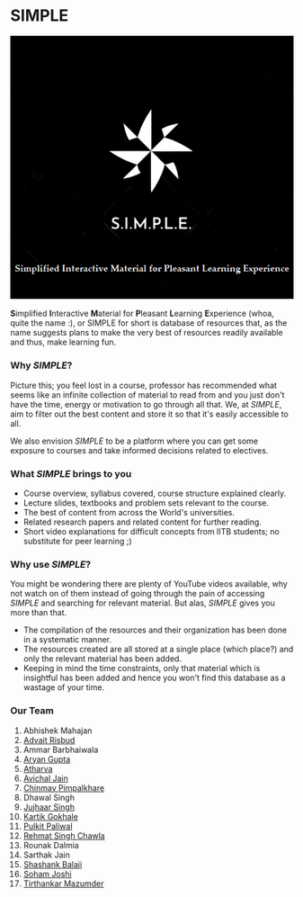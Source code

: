 # SIMPLE

<div align="center"><img src="./SIMPLE-logo.png"/></div>

**S**implified **I**nteractive **M**aterial for **P**leasant **L**earning **E**xperience (whoa, quite the name :), or SIMPLE for short is database of resources that, as the name suggests plans to make the very best of resources readily available and thus, make learning fun.

### Why *SIMPLE*?
Picture this; you feel lost in a course, professor has recommended what seems like an infinite collection of material to read from and you just don't have the time, energy or motivation to go through all that. We, at *SIMPLE*, aim to filter out the best content and store it so that it's easily accessible to all.

We also envision *SIMPLE* to be a platform where you can get some exposure to courses and take informed decisions related to electives.

### What *SIMPLE* brings to you
- Course overview, syllabus covered, course structure explained clearly.
- Lecture slides, textbooks and problem sets relevant to the course.
- The best of content from across the World's universities.
- Related research papers and related content for further reading.
- Short video explanations for difficult concepts from IITB students; no substitute for peer learning ;)

### Why use *SIMPLE*?
You might be wondering there are plenty of YouTube videos available, why not watch on of them instead of going through the pain of accessing *SIMPLE* and searching for relevant material. But alas, *SIMPLE* gives you more than that.

- The compilation of the resources and their organization has been done in a systematic manner.
- The resources created are all stored at a single place (which place?) and only the relevant material has been added.
- Keeping in mind the time constraints, only that material which is insightful has been added and hence you won't find this database as a wastage of your time.

### Our Team
1. Abhishek Mahajan
2. [Advait Risbud](https://github.com/bolozubaankesari)
3. Ammar Barbhaiwala
4. [Aryan Gupta](https://github.com/chemistryanimation)
5. [Atharva](https://github.com/Atharva0709)
6. [Avichal Jain](https://github.com/AvichalJain)
7. [Chinmay Pimpalkhare](https://github.com/ChinmayPimpalkhare)
8. Dhawal Singh
9. [Jujhaar Singh](https://github.com/jujhaar2409)
10. [Kartik Gokhale](https://github.com/AWorldOfChaos)
11. [Pulkit Paliwal](https://github.com/PulkitPaliwal)
12. [Rehmat Singh Chawla](https://github.com/R-Bread)
13. Rounak Dalmia
14. Sarthak Jain
15. [Shashank Balaji](https://github.com/shashankbalaji02)
16. [Soham Joshi](https://github.com/jsoham)
17. [Tirthankar Mazumder](https://github.com/wermos)
